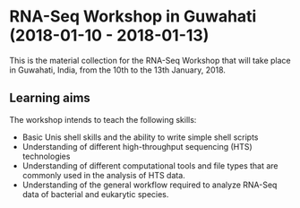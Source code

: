 # RNA-Seq Workshop in Guwahati (2018-01-10 - 2018-01-13)

This is the material collection for the RNA-Seq Workshop that will
take place in Guwahati, India, from the 10th to the 13th January,
2018.

## Learning aims

The workshop intends to teach the following skills:

- Basic Unis shell skills and the ability to write simple shell
  scripts
- Understanding of different high-throughput sequencing (HTS)
  technologies
- Understanding of different computational tools and file
  types that are commonly used in the analysis of HTS data.
- Understanding of the general workflow required to analyze RNA-Seq
  data of bacterial and eukarytic species.
